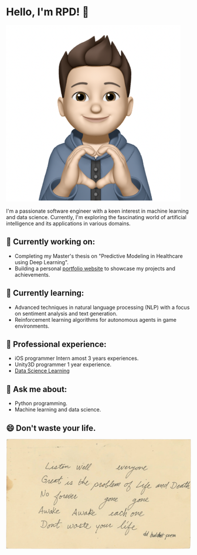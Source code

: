 # Hello, I'm RPD! 👋
![image](/Images/head.png)

I'm a passionate software engineer with a keen interest in machine learning and data science. Currently, I'm exploring the fascinating world of artificial intelligence and its applications in various domains.

## 🔭 Currently working on:
* Completing my Master's thesis on "Predictive Modeling in Healthcare using Deep Learning".
* Building a personal [portfolio website](https://github.com/RPDai24) to showcase my projects and achievements. 

## 🌱 Currently learning: 
* Advanced techniques in natural language processing (NLP) with a focus on sentiment analysis and text generation.
* Reinforcement learning algorithms for autonomous agents in game environments.

## 💼 Professional experience:
* iOS programmer Intern amost 3 years experiences. 
* Unity3D programmer 1 year experience.
* [Data Science Learning](https://www.hyperiondev.com/?utm_source=direct&utm_medium=referral&utm_campaign=earn_£750&referral_code=BHS663SR)

## 💬 Ask me about:
* Python programming.
* Machine learning and data science.

## 😄 Don't waste your life.
![life](/Images/life.jpg)



<!--
**RPDai24/RPDai24** is a ✨ _special_ ✨ repository because its `README.md` (this file) appears on your GitHub profile.

Here are some ideas to get you started:

- 🔭 I’m currently working on ...
- 🌱 I’m currently learning ...
- 👯 I’m looking to collaborate on ...
- 🤔 I’m looking for help with ...
- 💬 Ask me about ...
- 📫 How to reach me: ...
- 😄 Pronouns: ...
- ⚡ Fun fact: ...
-->
